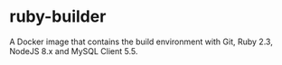# ruby-builder
A Docker image that contains the build environment with Git, Ruby 2.3, NodeJS 8.x and MySQL Client 5.5.
